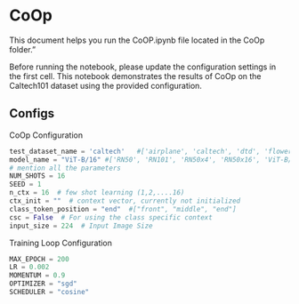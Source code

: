 # CoOp
This document helps you run the CoOP.ipynb file located in the CoOp folder.”

Before running the notebook, please update the configuration settings in the first cell.
This notebook demonstrates the results of CoOp on the Caltech101 dataset using the provided configuration.

## Configs

CoOp Configuration
```python
test_dataset_name = 'caltech'   #['airplane', 'caltech', 'dtd', 'flower', 'food', 'pets', 'ucf']
model_name = "ViT-B/16" #['RN50', 'RN101', 'RN50x4', 'RN50x16', 'ViT-B/32', 'ViT-B/16']
# mention all the parameters
NUM_SHOTS = 16
SEED = 1
n_ctx = 16  # few shot learning (1,2,....16)
ctx_init = ""  # context vector, currently not initialized
class_token_position = "end"  #["front", "middle", "end"]
csc = False  # For using the class specific context
input_size = 224  # Input Image Size
```
Training Loop Configuration
```python
MAX_EPOCH = 200
LR = 0.002
MOMENTUM = 0.9
OPTIMIZER = "sgd"
SCHEDULER = "cosine"
```
